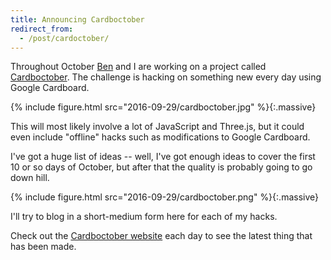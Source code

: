 ```yaml
---
title: Announcing Cardboctober
redirect_from:
  - /post/cardoctober/
---
```


Throughout October [Ben](https://twitter.com/benjaminbenben) and I are working on a project called [Cardboctober](https://cardboctober.github.io). The challenge is hacking on something new every day using Google Cardboard.

<!-- more -->

{% include figure.html src="2016-09-29/cardboctober.jpg" %}{:.massive}

This will most likely involve a lot of JavaScript and Three.js, but it could even include "offline" hacks such as modifications to Google Cardboard.

I've got a huge list of ideas -- well, I've got enough ideas to cover the first 10 or so days of October, but after that the quality is probably going to go down hill.

{% include figure.html src="2016-09-29/cardboctober.png" %}{:.massive}

I'll try to blog in a short-medium form here for each of my hacks.

Check out the [Cardboctober website](https://cardboctober.github.io) each day to see the latest thing that has been made.
